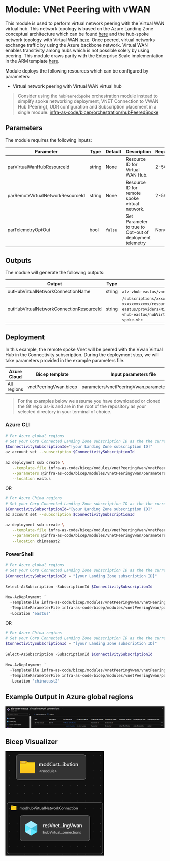 # Module:  VNet Peering with vWAN

This module is used to perform virtual network peering with the Virtual WAN virtual hub. This network topology is based on the Azure Landing Zone conceptual architecture which can be found [here](https://docs.microsoft.com/en-us/azure/cloud-adoption-framework/ready/azure-best-practices/virtual-wan-network-topology) and the hub-spoke network topology with Virtual WAN [here](https://docs.microsoft.com/en-us/azure/architecture/networking/hub-spoke-vwan-architecture). Once peered, virtual networks exchange traffic by using the Azure backbone network. Virtual WAN enables transitivity among hubs which is not possible solely by using peering. This module draws parity with the Enterprise Scale implementation in the ARM template [here](https://github.com/Azure/Enterprise-Scale/blob/main/eslzArm/subscriptionTemplates/vnetPeeringVwan.json).

Module deploys the following resources which can be configured by parameters:

- Virtual network peering with Virtual WAN virtual hub

> Consider using the `hubPeeredSpoke` orchestration module instead to simplify spoke networking deployment, VNET Connection to VWAN Hub (Peering), UDR configuration and Subscription placement in a single module. [infra-as-code/bicep/orchestration/hubPeeredSpoke](https://github.com/Azure/ALZ-Bicep/tree/main/infra-as-code/bicep/orchestration/hubPeeredSpoke)

## Parameters

The module requires the following inputs:

 | Parameter                    | Type   | Default                                                                                              | Description                                                                                                                                                                                                                                                         | Requirement                   | Example                      |
 | ---------------------------- | ------ | ---------------------------------------------------------------------------------------------------- | ------------------------------------------------------------------------------------------------------------------------------------------------------------------------------------------------------------------------------------------------------------------- | ----------------------------- | ---------------------------- |
 | parVirtualWanHubResourceId        | string | None                                               | Resource ID for Virtual WAN Hub.                                                                                                                                                                                          | 2-50 char                     | `/subscriptions/xxxxxxxx-xxxx-xxxx-xxxx-xxxxxxxxxxxx/resourceGroups/alz-vwan-eastus/providers/Microsoft.Network/virtualHubs/alz-vhub-eastus`              |
| parRemoteVirtualNetworkResourceId        | string | None                                                 | Resource ID for remote spoke virtual network.                                                                                                                                                                                          | 2-50 char                     | `/subscriptions/xxxxxxxx-xxxx-xxxx-xxxx-xxxxxxxxxxxx/resourceGroups/spokevnet-rg/providers/Microsoft.Network/virtualNetworks/vnet-spoke`              |
 | parTelemetryOptOut           | bool   | `false`                                                                                                | Set Parameter to true to Opt-out of deployment telemetry                                                                                                                                                                                                            | None                          | `false`                        |

## Outputs

The module will generate the following outputs:

| Output                    | Type   | Example                                                                                                                                                                                                  |
| ------------------------- | ------ | -------------------------------------------------------------------------------------------------------------------------------------------------------------------------------------------------------- |
| outHubVirtualNetworkConnectionName | string | `alz-vhub-eastus/vnet-spoke-vhc`                                                                                                                                                                                            |
| outHubVirtualNetworkConnectionResourceId      | string | `/subscriptions/xxxxxxxx-xxxx-xxxx-xxxx-xxxxxxxxxxxx/resourceGroups/alz-vwan-eastus/providers/Microsoft.Network/virtualHubs/alz-vhub-eastus/hubVirtualNetworkConnections/vnet-spoke-vhc`                                                                                                                                                                                          |

## Deployment

In this example, the remote spoke Vnet will be peered with the Vwan Virtual Hub in the Connectivity subscription. During the deployment step, we will take parameters provided in the example parameters file.

 | Azure Cloud    | Bicep template      | Input parameters file                    |
 | -------------- | ------------------- | ---------------------------------------- |
 | All  regions | vnetPeeringVwan.bicep | parameters/vnetPeeringVwan.parameters.all.json    |

> For the examples below we assume you have downloaded or cloned the Git repo as-is and are in the root of the repository as your selected directory in your terminal of choice.

### Azure CLI
```bash
# For Azure global regions
# Set your Corp Connected Landing Zone subscription ID as the the current subscription
$ConnectivitySubscriptionId="[your Landing Zone subscription ID]"
az account set --subscription $ConnectivitySubscriptionId

az deployment sub create \
   --template-file infra-as-code/bicep/modules/vnetPeeringVwan/vnetPeeringVwan.bicep \
   --parameters @infra-as-code/bicep/modules/vnetPeeringVwan/parameters/vnetPeeringVwan.parameters.all.json \
   --location eastus
```
OR
```bash
# For Azure China regions
# Set your Corp Connected Landing Zone subscription ID as the the current subscription
$ConnectivitySubscriptionId="[your Landing Zone subscription ID]"
az account set --subscription $ConnectivitySubscriptionId

az deployment sub create \
   --template-file infra-as-code/bicep/modules/vnetPeeringVwan/vnetPeeringVwan.bicep \
   --parameters @infra-as-code/bicep/modules/vnetPeeringVwan/parameters/vnetPeeringVwan.parameters.all.json \
   --location chinaeast2
```

### PowerShell

```powershell
# For Azure global regions
# Set your Corp Connected Landing Zone subscription ID as the the current subscription
$ConnectivitySubscriptionId = "[your Landing Zone subscription ID]"

Select-AzSubscription -SubscriptionId $ConnectivitySubscriptionId

New-AzDeployment `
  -TemplateFile infra-as-code/bicep/modules/vnetPeeringVwan/vnetPeeringVwan.bicep `
  -TemplateParameterFile infra-as-code/bicep/modules/vnetPeeringVwan/parameters/vnetPeeringVwan.parameters.all.json `
  -Location 'eastus'
```
OR
```powershell
# For Azure China regions
# Set your Corp Connected Landing Zone subscription ID as the the current subscription
$ConnectivitySubscriptionId = "[your Landing Zone subscription ID]"

Select-AzSubscription -SubscriptionId $ConnectivitySubscriptionId

New-AzDeployment `
  -TemplateFile infra-as-code/bicep/modules/vnetPeeringVwan/vnetPeeringVwan.bicep `
  -TemplateParameterFile infra-as-code/bicep/modules/vnetPeeringVwan/parameters/vnetPeeringVwan.parameters.all.json `
  -Location 'chinaeast2'
```
## Example Output in Azure global regions

![Example Deployment Output](media/exampleDeploymentOutput.png "Example Deployment Output in Azure global regions")

## Bicep Visualizer

![Bicep Visualizer](media/bicepVisualizer.png "Bicep Visualizer")
